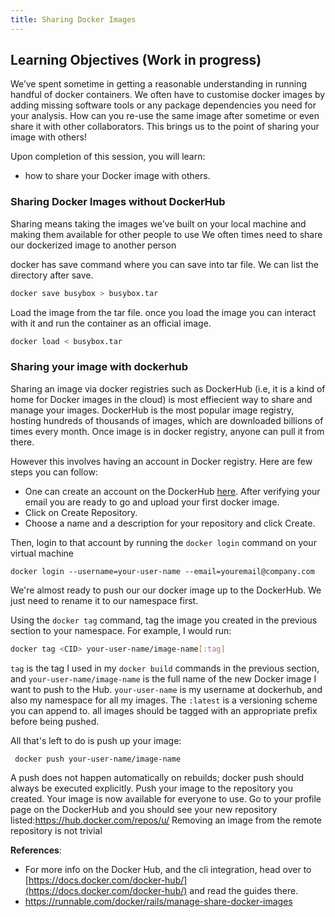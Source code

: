 ```yaml
---
title: Sharing Docker Images
---
```

## Learning Objectives (Work in progress)

We’ve spent sometime in getting a reasonable understanding in running handful of docker containers. We often have to customise docker images by adding missing software tools or any package dependencies you need for your  analysis. How can you re-use the same image after sometime or even share it with other collaborators. This brings us to the point of sharing your image with others!

Upon completion of this session, you will learn: 

- how to share your Docker image with others.

### Sharing Docker Images without DockerHub
Sharing means taking the images we’ve built on your local machine and making them available for other people to use
We often times need to share  our dockerized image to another person


docker has save command where you can save into tar file. We can list the directory after save.

```bash
docker save busybox > busybox.tar

```

Load the image from the tar file. once you load the image you can interact with it and run the container as an official image.

```bash
docker load < busybox.tar
```

### Sharing your image with dockerhub 

Sharing an image via docker registries such as  DockerHub  (i.e, it is a kind of home for Docker images in the cloud) is most effiecient way to share and manage your images. DockerHub is the most popular image registry, hosting hundreds of thousands of images, which are downloaded billions of times every month. Once image is in docker registry, anyone can pull it from there. 

However this involves having an account in Docker registry. Here are few steps you can follow:

- One can create an account on the DockerHub [here](https://hub.docker.com/account/signup/). After verifying your email you are ready to go and upload your first docker image.
- Click on Create Repository.
- Choose a name  and a description for your repository and click Create.

Then, login to that account by running the ``docker login`` command on your virtual machine

```
docker login --username=your-user-name --email=youremail@company.com
```
We're almost ready to push our our docker image up to the DockerHub. We just need to rename it to our namespace first.

Using the ``docker tag`` command, tag the image you created in the previous section to your namespace. For example, I would run:

```bash
docker tag <CID> your-user-name/image-name[:tag]
```

``tag`` is the tag I used in my `docker build` commands in the previous section, and `your-user-name/image-name` is the full name of the new Docker image I want to push to the Hub. `your-user-name` is my username at dockerhub, and also my namespace for all my images. The `:latest` is a versioning scheme you can append to. all images should be tagged with an appropriate prefix before being pushed.

All that's left to do is push up your image:

```
 docker push your-user-name/image-name
```
A push does not happen automatically on rebuilds; docker push should always be executed explicitly.
Push your image to the repository you created. Your image is now available for everyone to use. Go to your profile page on the DockerHub and you should see your new repository listed:[https://hub.docker.com/repos/u/<username>](https://hub.docker.com/repos/u/<username>)
Removing an image from the remote repository is not trivial

**References**:
- For more info on the Docker Hub, and the cli integration,
head over to [https://docs.docker.com/docker-hub/](https://docs.docker.com/docker-hub/) and read the guides there.
-  https://runnable.com/docker/rails/manage-share-docker-images
